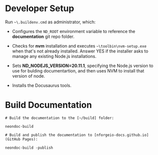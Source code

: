 # Developer Setup

Run `~\.buildenv.cmd` as administrator, which:

* Configures the `ND_ROOT` environment variable to reference the **documentation** 
  git repo folder.

* Checks for **nvm** installation and executes `~\toolbin\nvm-setup.exe` when
  that's not already installed.  Answer YES if the installer asks to manage
  any existing Node.js installations.

* Sets **ND_NODEJS_VERSION=20.11.1**, specifying the Node.js version to use for bulding 
  documentartion, and then uses NVM to install that version of node.

* Installs the Docusaurus tools.

# Build Documentation


```
# Build the documentation to the [~/build] folder:

neondoc-build

# Build and publish the documentation to [nforgeio-docs.github.io] (GitHub Pages):

neondoc-build -publish
```